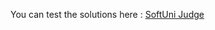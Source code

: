 You can test the solutions here : [SoftUni Judge](https://judge.softuni.org/Contests/1445/Stacks-and-Queues-Lab)